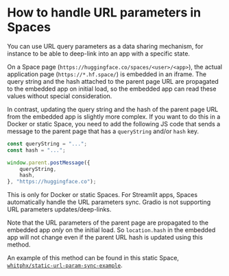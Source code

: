 # How to handle URL parameters in Spaces

You can use URL query parameters as a data sharing mechanism, for instance to be able to deep-link into an app with a specific state.

On a Space page (`https://huggingface.co/spaces/<user>/<app>`), the actual application page (`https://*.hf.space/`) is embedded in an iframe. The query string and the hash attached to the parent page URL are propagated to the embedded app on initial load, so the embedded app can read these values without special consideration.

In contrast, updating the query string and the hash of the parent page URL from the embedded app is slightly more complex.
If you want to do this in a Docker or static Space, you need to add the following JS code that sends a message to the parent page that has a `queryString` and/or `hash` key.

```js
const queryString = "...";
const hash = "...";

window.parent.postMessage({
    queryString,
    hash,
}, "https://huggingface.co");
```

This is only for Docker or static Spaces.
For Streamlit apps, Spaces automatically handle the URL parameters sync.
Gradio is not supporting URL parameters updates/deep-links.

Note that the URL parameters of the parent page are propagated to the embedded app *only* on the initial load. So `location.hash` in the embedded app will not change even if the parent URL hash is updated using this method.

An example of this method can be found in this static Space,
[`whitphx/static-url-param-sync-example`](https://huggingface.co/spaces/whitphx/static-url-param-sync-example).
